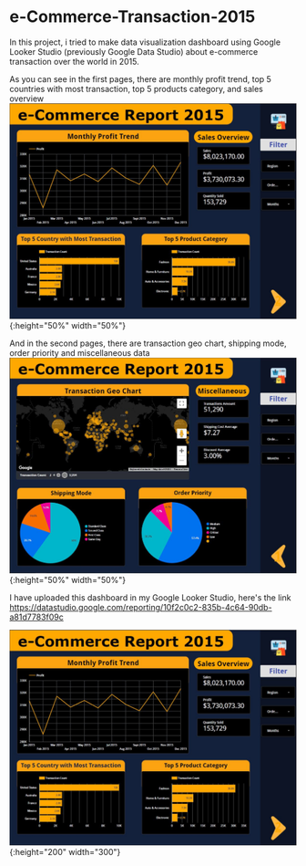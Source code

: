 # e-Commerce-Transaction-2015

In this project, i tried to make data visualization dashboard using Google Looker Studio (previously Google Data Studio) about e-commerce transaction over the world in 2015. 

As you can see in the first pages, there are monthly profit trend, top 5 countries with most transaction, top 5 products category, and sales overview
![image alt text](https://github.com/prasetyown/e-Commerce-Transaction-2015/blob/master/images/1pg.JPG){:height="50%" width="50%"}

And in the second pages, there are transaction geo chart, shipping mode, order priority and miscellaneous data
![image alt text](https://github.com/prasetyown/e-Commerce-Transaction-2015/blob/master/images/2pg.JPG){:height="50%" width="50%"}

I have uploaded this dashboard in my Google Looker Studio, here's the link
https://datastudio.google.com/reporting/10f2c0c2-835b-4c64-90db-a81d7783f09c

![My Image](https://github.com/prasetyown/e-Commerce-Transaction-2015/blob/master/images/1pg.JPG){:height="200" width="300"}



